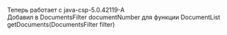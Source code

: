 Теперь работает с java-csp-5.0.42119-A <br/>
Добавил в DocumentsFilter documentNumber для функции DocumentList getDocuments(DocumentsFilter filter)

